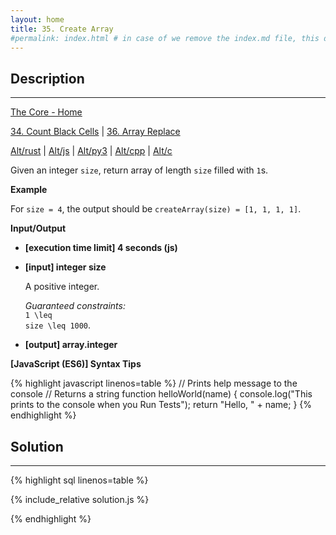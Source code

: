 ```yaml
---
layout: home
title: 35. Create Array
#permalink: index.html # in case of we remove the index.md file, this doc will be the index page
---
```


<div class="row">
<div class="columnStmt" markdown="1">

## Description

---

[The Core - Home](../../code-signal-arcade-thecore/README.html)

[34. Count Black Cells](../34_countBlackCells/README.html) | [36. Array Replace](../36_arrayReplace/README.html)

[Alt/rust](./Alt_rust/README.md) | [Alt/js](./Alt_js/README.html) | [Alt/py3](./Alt_py3/README.md) | [Alt/cpp](./Alt_cpp/README.md) | [Alt/c](./Alt_c/README.md)

Given an integer <code>size</code>, return array of length <code>size</code> filled with <code>1</code>s.

**Example**

For <code>size = 4</code>, the output should be
<code>createArray(size) = [1, 1, 1, 1]</code>.

**Input/Output**

- **[execution time limit] 4 seconds (js)**

- **[input] integer size**

  A positive integer.

  _Guaranteed constraints:_<br>
  <code type='math/tex'>1 \leq size \leq 1000</code>.

- **[output] array.integer**

**[JavaScript (ES6)] Syntax Tips**

{% highlight javascript linenos=table %}
// Prints help message to the console
// Returns a string
function helloWorld(name) {
console.log("This prints to the console when you Run Tests");
return "Hello, " + name;
}
{% endhighlight %}

</div>
<div class="columnSol" markdown="1">

## Solution

---

{% highlight sql linenos=table %}

{% include_relative solution.js %}

{% endhighlight %}

</div>
</div>
